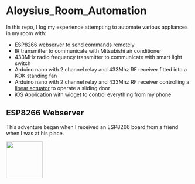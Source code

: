 # Aloysius_Room_Automation
In this repo, I log my experience attempting to automate various appliances in my room with:
- [ESP8266 webserver to send commands remotely](#esp8266-webserver)
- IR transmitter to communicate with Mitsubishi air conditioner
- 433MHz radio frequency transmitter to communicate with smart light switch
- Arduino nano with 2 channel relay and 433Mhz RF receiver fitted into a KDK standing fan
- Arduino nano with 2 channel relay and 433Mhz RF receiver controlling a [linear actuator](https://www.aliexpress.com/item/32994017416.html?srcSns=sns_Copy&spreadType=socialShare&bizType=ProductDetail&social_params=6000055555836&aff_fcid=6220632c5d194a48b3acb87fb7b1a12e-1707451589702-03227-_oFqycTc&tt=MG&aff_fsk=_oFqycTc&aff_platform=default&sk=_oFqycTc&aff_trace_key=6220632c5d194a48b3acb87fb7b1a12e-1707451589702-03227-_oFqycTc&shareId=6000055555836&businessType=ProductDetail&platform=AE&terminal_id=c1178bbb82d24e60a75b2a2936b5c051&afSmartRedirect=y) to operate a sliding door
- iOS Application with widget to control everything from my phone

## ESP8266 Webserver
This adventure began when I received an ESP8266 board from a friend when I was at his place.

<img src="[https://your-image-url.type](https://github.com/cplAloysius/Aloysius_Room_Automation/assets/99251110/9f09d606-7b7b-4a47-a50b-1f93a78a390e)https://github.com/cplAloysius/Aloysius_Room_Automation/assets/99251110/9f09d606-7b7b-4a47-a50b-1f93a78a390e" width="100" height="100">
